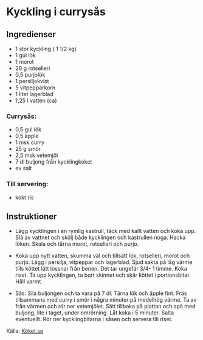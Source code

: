 # Kyckling i currysås

## Ingredienser

* 1  stor kyckling ( 1 1/2 kg)
* 1  gul lök
* 1  morot
* 20 g rotselleri
* 0,5  purjolök
* 1  persiljekvist
* 5  vitpepparkorn
* 1  litet lagerblad
* 1,25 l vatten (ca)

### Currysås:
* 0,5  gul lök
* 0,5  äpple
* 1 msk curry
* 25 g smör
* 2,5 msk vetemjöl
* 7 dl buljong från kycklingkoket
*   ev salt

### Till servering:
*   kokt ris

## Instruktioner

* Lägg kycklingen i en rymlig kastrull, täck med kallt vatten och koka upp. Slå av vattnet och skölj både kycklingen och kastrullen noga. Hacka löken. Skala och tärna morot, rotselleri och purjo.

* Koka upp nytt vatten, skumma väl och tillsätt lök, rotselleri, morot och purjo. Lägg i persilja, vitpeppar och lagerblad. Sjud sakta på låg värme tills köttet lätt lossnar från benen. Det tar ungefär 3/4- 1 timme. Koka riset. Ta upp kycklingen, ta bort skinnet och skär köttet i portionsbitar. Håll varmt.

* Sås: Sila buljongen och ta vara på 7 dl. Tärna lök och äpple fint. Fräs tillsammans med curry i smör i några minuter på medelhög värme. Ta av från värmen och rör ner vetemjölet. Sätt tillbaka på plattan och spä med buljong, lite i taget, under omrörning. Låt koka i 5 minuter. Salta eventuellt. Rör ner kycklingbitarna i såsen och servera till riset.

Källa: [Köket.se](https://www.koket.se/kyckling-i-currysas)